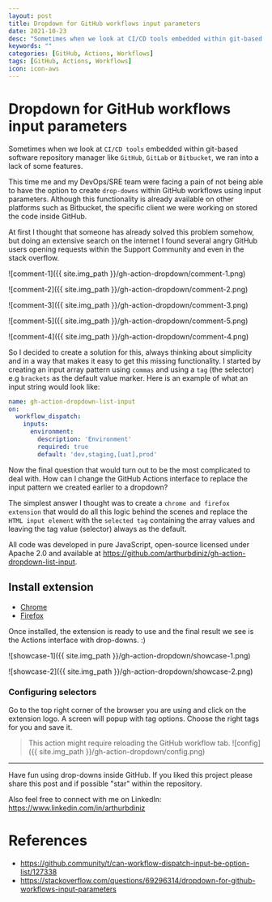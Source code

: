 ```yaml
---
layout: post
title: Dropdown for GitHub workflows input parameters
date: 2021-10-23
desc: "Sometimes when we look at CI/CD tools embedded within git-based software repository manager like GitHub, GitLab or Bitbucket, we ran into a lack of some features."
keywords: ""
categories: [GitHub, Actions, Workflows]
tags: [GitHub, Actions, Workflows]
icon: icon-aws
---
```


# Dropdown for GitHub workflows input parameters

Sometimes when we look at `CI/CD tools` embedded within git-based software repository manager like `GitHub`, `GitLab` or `Bitbucket`, we ran into a lack of some features.

This time me and my DevOps/SRE team were facing a pain of not being able to have the option to create `drop-downs` within GitHub workflows using input parameters. Although this functionality is already available on other platforms such as Bitbucket, the specific client we were working on stored the code inside GitHub.

At first I thought that someone has already solved this problem somehow, but doing an extensive search on the internet I found several angry GitHub users opening requests within the Support Community and even in the stack overflow.

![comment-1]({{ site.img_path }}/gh-action-dropdown/comment-1.png)

![comment-2]({{ site.img_path }}/gh-action-dropdown/comment-2.png)

![comment-3]({{ site.img_path }}/gh-action-dropdown/comment-3.png)

![comment-5]({{ site.img_path }}/gh-action-dropdown/comment-5.png)

![comment-4]({{ site.img_path }}/gh-action-dropdown/comment-4.png)


So I decided to create a solution for this, always thinking about simplicity and in a way that makes it easy to get this missing functionality. I started by creating an input array pattern using `commas` and using a `tag` (the selector) e.g `brackets` as the default value marker. Here is an example of what an input string would look like:

```yml
name: gh-action-dropdown-list-input
on:
  workflow_dispatch:
    inputs:
      environment:
        description: 'Environment'
        required: true
        default: 'dev,staging,[uat],prod'
```

Now the final question that would turn out to be the most complicated to deal with. How can I change the GitHub Actions interface to replace the input pattern we created earlier to a dropdown?

The simplest answer I thought was to create a `chrome and firefox extension` that would do all this logic behind the scenes and replace the `HTML input element` with the `selected tag` containing the array values and leaving the tag value (selector) always as the default.

All code was developed in pure JavaScript, open-source licensed under Apache 2.0 and available at https://github.com/arthurbdiniz/gh-action-dropdown-list-input.


## Install extension

- [Chrome](https://chrome.google.com/webstore/detail/github-action-dropdown-in/deogklnblohhopmnkllaeinijefddcnm)
- [Firefox](https://addons.mozilla.org/en-US/firefox/addon/github-action-dropdown-input/)

Once installed, the extension is ready to use and the final result we see is the Actions interface with drop-downs. :)

![showcase-1]({{ site.img_path }}/gh-action-dropdown/showcase-1.png)

![showcase-2]({{ site.img_path }}/gh-action-dropdown/showcase-2.png)

### Configuring selectors

Go to the top right corner of the browser you are using and click on the extension logo. A screen will popup with tag options. Choose the right tags for you and save it.

> This action might require reloading the GitHub workflow tab.
![config]({{ site.img_path }}/gh-action-dropdown/config.png)

---

Have fun using drop-downs inside GitHub. If you liked this project please share this post and if possible "star" within the repository.

Also feel free to connect with me on LinkedIn: https://www.linkedin.com/in/arthurbdiniz


# References

- https://github.community/t/can-workflow-dispatch-input-be-option-list/127338
- https://stackoverflow.com/questions/69296314/dropdown-for-github-workflows-input-parameters